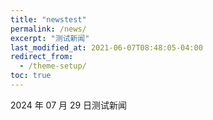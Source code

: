 ```yaml
---
title: "newstest"
permalink: /news/
excerpt: "测试新闻"
last_modified_at: 2021-06-07T08:48:05-04:00
redirect_from:
  - /theme-setup/
toc: true
---
```


2024 年 07 月 29 日测试新闻

